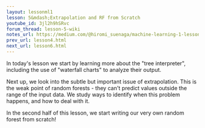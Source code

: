 ```yaml
---
layout: lessonml1
lesson: 5&mdash;Extrapolation and RF from Scratch
youtube_id: 3jl2h9hSRvc 
forum_thread: lesson-5-wiki
notes_url: https://medium.com/@hiromi_suenaga/machine-learning-1-lesson-5-df45f0c99618
prev_url: lesson4.html
next_url: lesson6.html
---
```


In today's lesson we start by learning more about the "tree interpreter", including the use of "waterfall charts" to analyze their output.

Next up, we look into the subtle but important issue of extrapolation. This is the weak point of random forests - they can't predict values outside the range of the input data. We study ways to identify when this problem happens, and how to deal with it.

In the second half of this lesson, we start writing our very own random forest from scratch!

